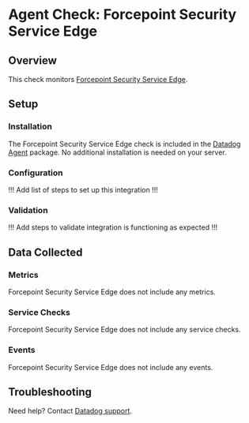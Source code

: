 # Agent Check: Forcepoint Security Service Edge

## Overview

This check monitors [Forcepoint Security Service Edge][1].

## Setup

### Installation

The Forcepoint Security Service Edge check is included in the [Datadog Agent][2] package.
No additional installation is needed on your server.

### Configuration

!!! Add list of steps to set up this integration !!!

### Validation

!!! Add steps to validate integration is functioning as expected !!!

## Data Collected

### Metrics

Forcepoint Security Service Edge does not include any metrics.

### Service Checks

Forcepoint Security Service Edge does not include any service checks.

### Events

Forcepoint Security Service Edge does not include any events.

## Troubleshooting

Need help? Contact [Datadog support][3].

[1]: **LINK_TO_INTEGRATION_SITE**
[2]: /account/settings/agent/latest
[3]: https://docs.datadoghq.com/help/

